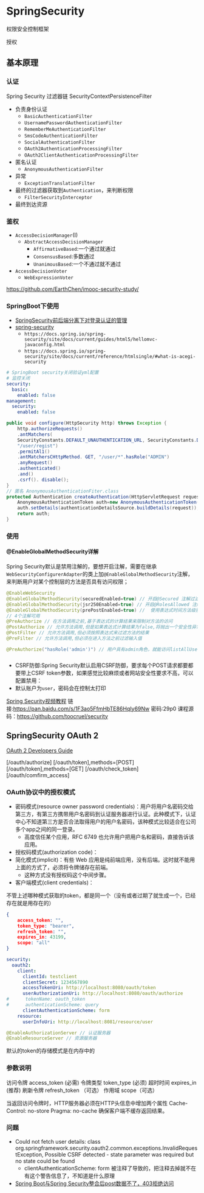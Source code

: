 # SpringSecurity
<!-- @author DHJT 2018-09-18 -->
权限安全控制框架

授权
## 基本原理

### 认证
Spring Security 过滤器链
SecurityContextPersistenceFilter
- 负责身份认证
    + `BasicAuthenticationFilter`
    + `UsernamePasswordAuthenticationFilter`
    + `RememberMeAuthenticationFilter`
    + `SmsCodeAuthenticationFilter`
    + `SocialAuthenticationFilter`
    + `OAuth2AuthenticationProcessingFilter`
    + `OAuth2ClientAuthenticationProcessingFilter`
- 匿名认证
    + `AnonymousAuthenticationFilter`
- 异常
    + `ExceptionTranslationFilter`
- 最终的过滤器获取到`Authentication`，来判断权限
    + `FilterSecurityInterceptor`
- 最终到达资源

### 鉴权
- `AccessDecisionManager`(I)
    + `AbstractAccessDecisionManager`
        * `AffirmativeBased`:一个通过就通过
        * `ConsensusBased`:多数通过
        * `UnanimousBased`:一个不通过就不通过
- `AccessDecisionVoter`
    + `WebExpressionVoter`

https://github.com/EarthChen/imooc-security-study/

### SpringBoot下使用
- [SpringSecurity前后端分离下对登录认证的管理](https://blog.csdn.net/XlxfyzsFdblj/article/details/82083443)
- [spring-security](https://docs.spring.io/spring-security/site/docs/5.0.8.RELEASE/reference/htmlsingle/#get-spring-security)
    + `https://docs.spring.io/spring-security/site/docs/current/guides/html5/hellomvc-javaconfig.html`
    + `https://docs.spring.io/spring-security/site/docs/current/reference/htmlsingle/#what-is-acegi-security`

```yaml
# SpringBoot security关闭验证yml配置
# 监控关闭
security:
  basic:
    enabled: false
management:
  security:
    enabled: false
```

```java
public void configure(HttpSecurity http) throws Exception {
    http.authorizeRequests()
    .antMatchers(
    SecurityConstants.DEFAULT_UNAUTHENTICATION_URL, SecurityConstants.DEFAULT_LOGIN_PROCESSING_URL_MOBILE,securityProperties.getBrowser().getLoginPage(), SecurityConstants.DEFAULT_VALIDATE_CODE_URL_PREFIX + "/*",securityProperties.getBrowser().getSignUpUrl(), securityProperties.getBrowser().getSession().getSessionInvalidUrl(), securityProperties. getBrowser(). getSignoutUrl(),
    "/user/regist")
    .permitAl1()
    .antMatchersCHttpMethod. GET, "/user/*".hasRole("ADMIN")
    .anyRequest()
    .authenticated()
    .and()
    .csrf(). disable();
}
// 匿名 AnonymousAuthenticationFiter.class
protected Authentication createAuthentication(HttpServletRequest request){
    AnonymousAuthenticationToken auth=new AnonymousAuthenticationToken(key, principal, authorities);
    auth.setDetails(authenticationDetailsSource.buildDetails(request));
    return auth;
}

```

### 使用

#### @EnableGlobalMethodSecurity详解
Spring Security默认是禁用注解的，要想开启注解，需要在继承`WebSecurityConfigurerAdapter`的类上加`@EnableGlobalMethodSecurity`注解，来判断用户对某个控制层的方法是否具有访问权限；
```java
@EnableWebSecurity
@EnableGlobalMethodSecurity(securedEnabled=true) // 开启@Secured 注解过滤权限
@EnableGlobalMethodSecurity(jsr250Enabled=true) // 开启@RolesAllowed 注解过滤权限 
@EnableGlobalMethodSecurity(prePostEnabled=true) //  使用表达式时间方法级别的安全性
// 4个注解可用
@PreAuthorize // 在方法调用之前,基于表达式的计算结果来限制对方法的访问
@PostAuthorize // 允许方法调用,但是如果表达式计算结果为false,将抛出一个安全性异常
@PostFilter // 允许方法调用,但必须按照表达式来过滤方法的结果
@PreFilter // 允许方法调用,但必须在进入方法之前过滤输入值

@PreAuthorize("hasRole('admin')") // 用户具有admin角色，就能访问listAllUsers方法
```


### 
- CSRF防御:Spring Security默认启用CSRF防御，要求每个POST请求都要都要带上CSRF token参数，如果感觉比较麻烦或者网站安全性要求不高，可以配置禁用：
- 默认账户为`user`，密码会在控制太打印

[Spring Security视频教程](http://www.toocruel.net/spring-security-video/)
链接:https://pan.baidu.com/s/1F3ao5FfmHbTE86HqIy69Nw 密码:29p0
课程源码：https://github.com/toocruel/security

[1]: https://blog.csdn.net/toocruel/article/details/79900697 'Spring Security 视频教程'
[2]: http://www.toocruel.net/spring-security-video/ 'Spring Security 视频教程'


## SpringSecurity OAuth 2
[OAuth 2 Developers Guide](https://projects.spring.io/spring-security-oauth/docs/oauth2.html)

[/oauth/authorize]
[/oauth/token],methods=[POST]
[/oauth/token],methods=[GET]
[/oauth/check_token]
[/oauth/comfirm_access]

### OAuth协议中的授权模式
- 密码模式(resource owner password credentials)：用户将用户名密码交给第三方，有第三方携带用户名密码到认证服务器进行认证。此种模式下，认证中心不知道第三方是否合法取得用户的用户名密码，该种模式比较适合在公司多个app之间的同一登录。
    + 高度信任某个应用，RFC 6749 也允许用户把用户名和密码，直接告诉该应用。
- 授权码模式(authorization code)：
- 简化模式(implicit)：有些 Web 应用是纯前端应用，没有后端。这时就不能用上面的方式了，必须将令牌储存在前端。
    + 这种方式没有授权码这个中间步骤。
- 客户端模式(client credentials)：

不管上述哪种模式获取的token，都是同一个（没有或者过期了就生成一个，已经存在就是用存在的）
```json
{
    access_token: "",
    token_type: "bearer",
    refresh_token: "",
    expires_in: 43199,
    scope: "all"
}
```
```yaml
security:
  oauth2:
    client:
      clientId: testclient
      clientSecret: 1234567890
      accessTokenUri: http://localhost:8080/oauth/token
      userAuthorizationUri: http://localhost:8080/oauth/authorize
#      tokenName: oauth_token
#      authenticationScheme: query
      clientAuthenticationScheme: form
    resource:
      userInfoUri: http://localhost:8081/resource/user
```
```java
@EnableAuthorizationServer // 认证服务器
@EnableResourceServer // 资源服务器
```
默认的token的存储模式是在内存中的

### 参数说明
访问令牌 access_token (必需)
令牌类型 token_type (必须)
超时时间 expires_in (推荐)
刷新令牌 refresh_token （可选）
作用域 scope（可选）

当返回访问令牌时，HTTP服务器必须在HTTP头信息中增加两个属性
Cache-Control: no-store
Pragma: no-cache
确保客户端不缓存返回结果。

### 问题
- Could not fetch user details: class org.springframework.security.oauth2.common.exceptions.InvalidRequestException, Possible CSRF detected - state parameter was required but no state could be found
    + clientAuthenticationScheme: form 被注释了导致的，把注释去掉就不在有这个警告信息了，不知道是什么原理
- [Spring Boot与Spring Security整合后post数据不了，403拒绝访问](https://blog.csdn.net/sinat_28454173/article/details/52251004)

